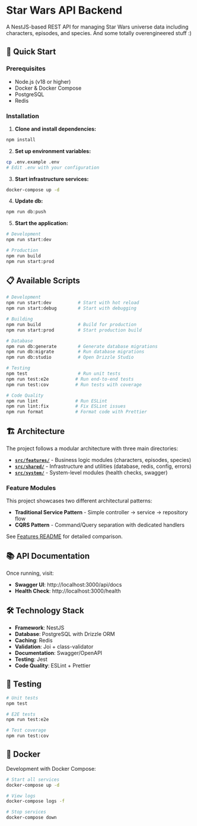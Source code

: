 # Star Wars API Backend

A NestJS-based REST API for managing Star Wars universe data including characters, episodes, and species. And some totally overengineered stuff :)

## 🚀 Quick Start

### Prerequisites

- Node.js (v18 or higher)
- Docker & Docker Compose
- PostgreSQL
- Redis

### Installation

1. **Clone and install dependencies:**

```bash
npm install
```

2. **Set up environment variables:**

```bash
cp .env.example .env
# Edit .env with your configuration
```

3. **Start infrastructure services:**

```bash
docker-compose up -d
```

4. **Update db:**

```bash
npm run db:push
```

5. **Start the application:**

```bash
# Development
npm run start:dev

# Production
npm run build
npm run start:prod
```

## 📋 Available Scripts

```bash
# Development
npm run start:dev          # Start with hot reload
npm run start:debug        # Start with debugging

# Building
npm run build              # Build for production
npm run start:prod         # Start production build

# Database
npm run db:generate        # Generate database migrations
npm run db:migrate         # Run database migrations
npm run db:studio          # Open Drizzle Studio

# Testing
npm test                   # Run unit tests
npm run test:e2e          # Run end-to-end tests
npm run test:cov          # Run tests with coverage

# Code Quality
npm run lint              # Run ESLint
npm run lint:fix          # Fix ESLint issues
npm run format            # Format code with Prettier
```

## 🏗️ Architecture

The project follows a modular architecture with three main directories:

- **[`src/features/`](src/features/README.md)** - Business logic modules (characters, episodes, species)
- **[`src/shared/`](src/shared/README.md)** - Infrastructure and utilities (database, redis, config, errors)
- **[`src/system/`](src/system/README.md)** - System-level modules (health checks, swagger)

### Feature Modules

This project showcases two different architectural patterns:

- **Traditional Service Pattern** - Simple controller → service → repository flow
- **CQRS Pattern** - Command/Query separation with dedicated handlers

See [Features README](src/features/README.md) for detailed comparison.

## 📚 API Documentation

Once running, visit:

- **Swagger UI**: http://localhost:3000/api/docs
- **Health Check**: http://localhost:3000/health

## 🛠️ Technology Stack

- **Framework**: NestJS
- **Database**: PostgreSQL with Drizzle ORM
- **Caching**: Redis
- **Validation**: Joi + class-validator
- **Documentation**: Swagger/OpenAPI
- **Testing**: Jest
- **Code Quality**: ESLint + Prettier

## 🧪 Testing

```bash
# Unit tests
npm test

# E2E tests
npm run test:e2e

# Test coverage
npm run test:cov
```

## 🐳 Docker

Development with Docker Compose:

```bash
# Start all services
docker-compose up -d

# View logs
docker-compose logs -f

# Stop services
docker-compose down
```
